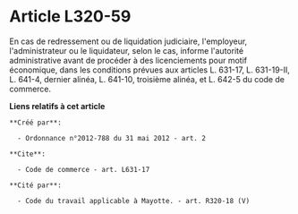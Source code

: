 # Article L320-59

En cas de redressement ou de liquidation judiciaire, l'employeur, l'administrateur ou le liquidateur, selon le cas, informe
l'autorité administrative avant de procéder à des licenciements pour motif économique, dans les conditions prévues aux
articles L. 631-17, L. 631-19-II, L. 641-4, dernier alinéa, L. 641-10, troisième alinéa, et L. 642-5 du code de commerce.

**Liens relatifs à cet article**

	**Créé par**:

	  - Ordonnance n°2012-788 du 31 mai 2012 - art. 2

	**Cite**:

	  - Code de commerce - art. L631-17

	**Cité par**:

	  - Code du travail applicable à Mayotte. - art. R320-18 (V)
